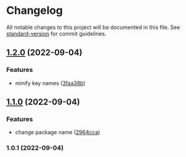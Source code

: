 # Changelog

All notable changes to this project will be documented in this file. See [standard-version](https://github.com/conventional-changelog/standard-version) for commit guidelines.

## [1.2.0](https://github.com/seia-soto/vertical-radix/compare/v1.1.0...v1.2.0) (2022-09-04)


### Features

* minify key names ([3faa38b](https://github.com/seia-soto/vertical-radix/commit/3faa38b92afea96e7142795bda0c6defc8567c85))

## [1.1.0](https://github.com/seia-soto/vertical-radix/compare/v1.0.1...v1.1.0) (2022-09-04)


### Features

* change package name ([2964cca](https://github.com/seia-soto/vertical-radix/commit/2964cca81b7a043e05969de64cd53bc6d34a9abb))

### 1.0.1 (2022-09-04)

